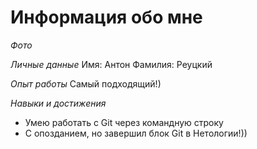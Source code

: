 #  Информация обо мне 

*Фото*


*Личные данные*
Имя: Антон
Фамилия: Реуцкий

*Опыт работы*
Самый подходящий!)

*Навыки и достижения*
* Умею работать с Git через командную строку
* С опозданием, но завершил блок Git в Нетологии!))

